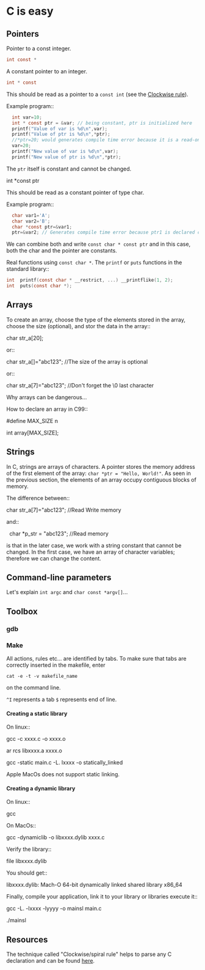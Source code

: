 
# C is easy

## Pointers

Pointer to a const integer.

```C
int const *
```


A constant pointer to an integer.

```C
int * const
```

This should be read as a pointer to a `const int` (see the [Clockwise rule](http://c-faq.com/decl/spiral.anderson.html)).

Example program::

```C
  int var=10;
  int * const ptr = &var; // being constant, ptr is initialized here
  printf("Value of var is %d\n",var);
  printf("Value of ptr is %d\n",*ptr);
  //*ptr=20; would generates compile time error because it is a read-only pointer
  var=20;
  printf("New value of var is %d\n",var);
  printf("New value of ptr is %d\n",*ptr);
```

The `ptr` itself is constant and cannot be changed.

   int *const ptr

This should be read as a constant pointer of type char.

Example program::

```C
  char var1='A';
  char var2='B';
  char *const ptr=&var1;
  ptr=&var2; // Generates compile time error because ptr1 is declared constant and cannot be reassigned
```

We can combine both and write ``const char * const ptr`` and in this case, both the char and the pointer are constants.

Real functions using ``const char *``. The ``printf`` or ``puts`` functions in the standard library::

```C
int	 printf(const char * __restrict, ...) __printflike(1, 2);
int	 puts(const char *);
```

## Arrays
To create an array, choose the type of the elements stored in the array, choose the size (optional), and stor the data in the array::

   char str_a[20];
   
or::

   char str_a[]="abc123"; //The size of the array is optional

or::

   char str_a[7]="abc123"; //Don't forget the \0 last character
   


Why arrays can be dangerous...

How to declare an array in C99::

   #define MAX_SIZE n
   
   int array[MAX_SIZE];

## Strings

In C, strings are arrays of characters. A pointer stores the memory address of the first element of the array: ``char *ptr = "Hello, World!"``. As seen in the previous section, the elements of an array occupy contiguous blocks of memory.

The difference between::
   
   char str_a[7]="abc123"; //Read Write memory
   
and::
   
   char *p_str = "abc123"; //Read memory
   
is that in the later case, we work with a string constant that cannot be changed. In the first case, we have an array of character variables; therefore we can change the content.   

## Command-line parameters

Let's explain ``int argc`` and ``char const *argv[]``...

## Toolbox

### gdb

### Make
All actions, rules etc... are identified by tabs. To make sure that tabs are correctly inserted in the makefile, enter

``cat -e -t -v makefile_name`` 

on the command line.

``^I`` represents a tab
``$`` represents end of line.

#### Creating a static library


On linux::

   gcc -c xxxx.c -o xxxx.o
   
   ar rcs libxxxx.a xxxx.o
   
   gcc -static main.c -L. lxxxx -o statically_linked
   
Apple MacOs does not support static linking.

#### Creating a dynamic library

On linux::
   
   gcc
   
On MacOs::
   
   gcc -dynamiclib -o libxxxx.dylib xxxx.c
   
Verify the library::

   file libxxxx.dylib
   
You should get::

   libxxxx.dylib: Mach-O 64-bit dynamically linked shared library x86_64
   
Finally, compile your application, link it to your library or libraries execute it::

   gcc -L. -lxxxx -lyyyy -o mainsl main.c
   
   ./mainsl
   
## Resources

The technique called "Clockwise/spiral rule" helps to parse any C declaration and can be found [here](http://c-faq.com/decl/spiral.anderson.html).
